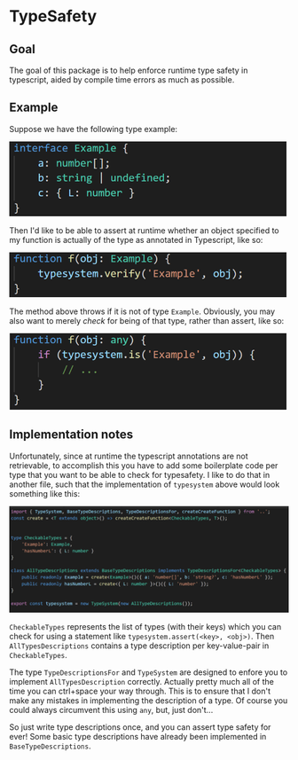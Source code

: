 # TypeSafety
## Goal
The goal of this package is to help enforce runtime type safety in typescript, aided by compile time errors as much as possible.


## Example
Suppose we have the following type example:

<img src="https://github.com/JeroenBos/TypeSafety/blob/master/example/interface%20example.png?raw=true" width="500"/>


Then I'd like to be able to assert at runtime whether an object specified to my function is actually of the type as annotated in Typescript, like so:

<img src="https://github.com/JeroenBos/TypeSafety/blob/master/example/verify%20example.png?raw=true" width="500"/>

The method above throws if it is not of type `Example`. Obviously, you may also want to merely _check_ for being of that type, rather than assert, like so:

<img src="https://github.com/JeroenBos/TypeSafety/blob/master/example/is%20example.png?raw=true" width="500"/>


## Implementation notes 
Unfortunately, since at runtime the typescript annotations are not retrievable, to accomplish this you have to add some boilerplate code per type that you want to be able to check for typesafety.
I like to do that in another file, such that the implementation of `typesystem` above would look something like this:

![](https://github.com/JeroenBos/TypeSafety/blob/master/example/typesystem%20example.png?raw=true)

`CheckableTypes` represents the list of types (with their keys) which you can check for using a statement like `typesystem.assert(<key>, <obj>)`.
Then `AllTypesDescriptions` contains a type description per key-value-pair in `CheckableTypes`. 

The type `TypeDescriptionsFor` and `TypeSystem` are designed to enfore you to implement `AllTypesDescription` correctly. Actually pretty much all of the time you can ctrl+space your way through. 
This is to ensure that I don't make any mistakes in implementing the description of a type. Of course you could always circumvent this using `any`, but, just don't...

So just write type descriptions once, and you can assert type safety for ever! Some basic type descriptions have already been implemented in `BaseTypeDescriptions`. 
